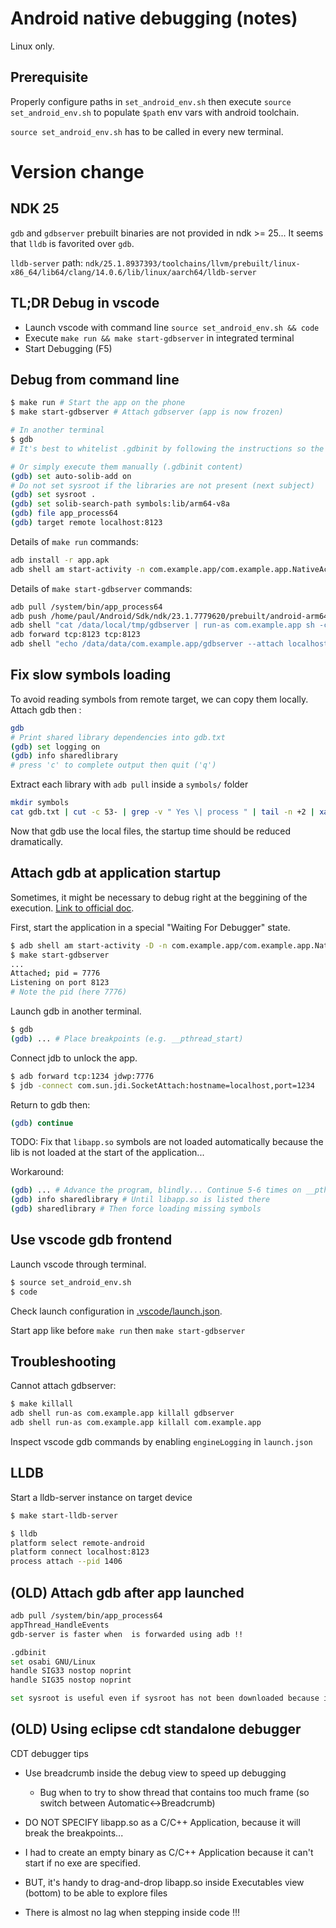 # Android native debugging (notes)

Linux only.

## Prerequisite
Properly configure paths in `set_android_env.sh` then execute `source set_android_env.sh` to populate `$path` env vars with android toolchain.

`source set_android_env.sh` has to be called in every new terminal.

# Version change
## NDK 25
`gdb` and `gdbserver` prebuilt binaries are not provided in ndk >= 25... It seems that `lldb` is favorited over `gdb`. 

`lldb-server` path:
```ndk/25.1.8937393/toolchains/llvm/prebuilt/linux-x86_64/lib64/clang/14.0.6/lib/linux/aarch64/lldb-server```

## TL;DR Debug in vscode
- Launch vscode with command line `source set_android_env.sh && code`
- Execute `make run && make start-gdbserver` in integrated terminal
- Start Debugging (F5)

## Debug from command line
```bash
$ make run # Start the app on the phone
$ make start-gdbserver # Attach gdbserver (app is now frozen)

# In another terminal
$ gdb
# It's best to whitelist .gdbinit by following the instructions so the following commands will be executed automatically

# Or simply execute them manually (.gdbinit content)
(gdb) set auto-solib-add on
# Do not set sysroot if the libraries are not present (next subject)
(gdb) set sysroot .
(gdb) set solib-search-path symbols:lib/arm64-v8a
(gdb) file app_process64
(gdb) target remote localhost:8123
```

Details of `make run` commands:
```bash
adb install -r app.apk
adb shell am start-activity -n com.example.app/com.example.app.NativeActivity
```

Details of `make start-gdbserver` commands:
```bash
adb pull /system/bin/app_process64
adb push /home/paul/Android/Sdk/ndk/23.1.7779620/prebuilt/android-arm64/gdbserver/gdbserver /data/local/tmp
adb shell "cat /data/local/tmp/gdbserver | run-as com.example.app sh -c 'cat > /data/data/com.example.app/gdbserver && chmod 700 /data/data/com.example.app/gdbserver'"
adb forward tcp:8123 tcp:8123
adb shell "echo /data/data/com.example.app/gdbserver --attach localhost:8123 \`pidof com.example.app\` | run-as com.example.app"
```

## Fix slow symbols loading
To avoid reading symbols from remote target, we can copy them locally. Attach gdb then :

```bash
gdb
# Print shared library dependencies into gdb.txt
(gdb) set logging on
(gdb) info sharedlibrary
# press 'c' to complete output then quit ('q')
```

Extract each library with `adb pull` inside a `symbols/` folder
```bash
mkdir symbols
cat gdb.txt | cut -c 53- | grep -v " Yes \| process " | tail -n +2 | xargs -I{} adb pull {} symbols/
```

Now that gdb use the local files, the startup time should be reduced dramatically.

## Attach gdb at application startup

Sometimes, it might be necessary to debug right at the beggining of the execution. [Link to official doc](https://source.android.com/docs/core/tests/debug/gdb#app-startup).

First, start the application in a special "Waiting For Debugger" state.
```bash
$ adb shell am start-activity -D -n com.example.app/com.example.app.NativeActivity
$ make start-gdbserver
...
Attached; pid = 7776
Listening on port 8123
# Note the pid (here 7776)
```

Launch gdb in another terminal.
```bash
$ gdb
(gdb) ... # Place breakpoints (e.g. __pthread_start)
```

Connect jdb to unlock the app.
```bash
$ adb forward tcp:1234 jdwp:7776
$ jdb -connect com.sun.jdi.SocketAttach:hostname=localhost,port=1234
```

Return to gdb then:
```bash
(gdb) continue
```

TODO: Fix that `libapp.so` symbols are not loaded automatically because the lib is not loaded at the start of the application...

Workaround:
```bash
(gdb) ... # Advance the program, blindly... Continue 5-6 times on __pthread_start breakpoint.
(gdb) info sharedlibrary # Until libapp.so is listed there
(gdb) sharedlibrary # Then force loading missing symbols
```

## Use vscode gdb frontend

Launch vscode through terminal.
```bash
$ source set_android_env.sh
$ code
```

Check launch configuration in [.vscode/launch.json](.vscode/launch.json).

Start app like before `make run` then `make start-gdbserver`

## Troubleshooting

Cannot attach gdbserver:
```bash
$ make killall
adb shell run-as com.example.app killall gdbserver
adb shell run-as com.example.app killall com.example.app
```

Inspect vscode gdb commands by enabling `engineLogging` in `launch.json`

## LLDB
Start a lldb-server instance on target device
```bash
$ make start-lldb-server
```

```bash
$ lldb
platform select remote-android
platform connect localhost:8123
process attach --pid 1406
```

## (OLD) Attach gdb after app launched

```bash
adb pull /system/bin/app_process64
appThread_HandleEvents
gdb-server is faster when  is forwarded using adb !!

.gdbinit
set osabi GNU/Linux
handle SIG33 nostop noprint
handle SIG35 nostop noprint

set sysroot is useful even if sysroot has not been downloaded because it avoid to read symbol on remote
```

## (OLD) Using eclipse cdt standalone debugger
CDT debugger tips
 - Use breadcrumb inside the debug view to speed up debugging
   - Bug when to try to show thread that contains too much frame (so switch between Automatic<->Breadcrumb)

- DO NOT SPECIFY libapp.so as a C/C++ Application, because it will break the breakpoints...
- I had to create an empty binary as C/C++ Application because it can't start if no exe are specified.
- BUT, it's handy to drag-and-drop libapp.so inside Executables view (bottom) to be able to explore files
- There is almost no lag when stepping inside code !!!
